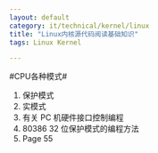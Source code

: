 ```yaml
---
layout: default
category: it/technical/kernel/linux
title: "Linux内核源代码阅读基础知识"
tags: Linux Kernel

---
```




#CPU各种模式#
  1. 保护模式 
  1. 实模式
  1. 有关 PC 机硬件接口控制编程
  1. 80386 32 位保护模式的编程方法
  1. Page 55
